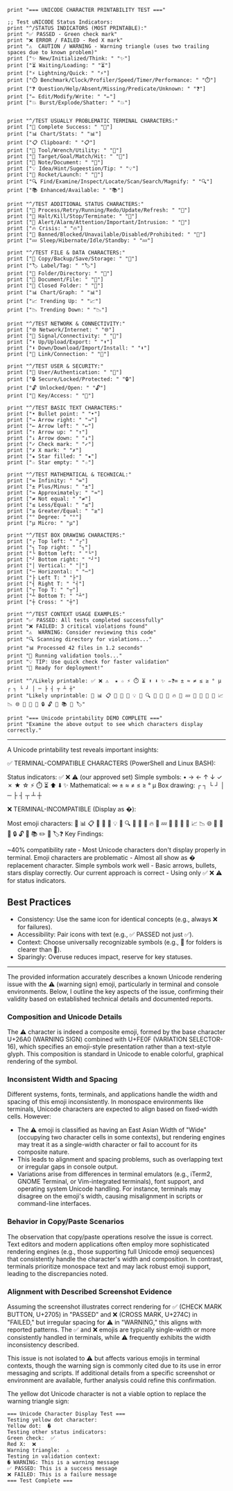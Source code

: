 ```
print "=== UNICODE CHARACTER PRINTABILITY TEST ==="

;; Test uNICODE Status Indicators:
print "^/STATUS INDICATORS (MOST PRINTABLE):"
print "✅ PASSED - Green check mark"
print "❌ ERROR / FAILED - Red X mark"
print "⚠️  CAUTION / WARNING - Warning triangle (uses two trailing spaces due to known problem)"
print ["✨ New/Initialized/Think: " "✨"]
print ["⏳ Waiting/Loading: " "⏳"]
print ["⚡ Lightning/Quick: " "⚡"]
print ["⏱️ Benchmark/Clock/Profiler/Speed/Timer/Performance: " "⏱️"]
print ["❓ Question/Help/Absent/Missing/Predicate/Unknown: " "❓"]
print ["✏️ Edit/Modify/Write: " "✏️"]
print ["💥 Burst/Explode/Shatter: " "💥"]


print "^/TEST USUALLY PROBLEMATIC TERMINAL CHARACTERS:"
print ["🎉 Complete Success: " "🎉"]
print ["📊 Chart/Stats: " "📊"]
print ["📋 Clipboard: " "📋"]
print ["🔧 Tool/Wrench/Utility: " "🔧"]
print ["🎯 Target/Goal/Match/Hit: " "🎯"]
print ["📝 Note/Document: " "📝"]
print ["💡 Idea/Hint/Sugeestion/Tip: " "💡"]
print ["🚀 Rocket/Launch: " "🚀"]
print ["🔍 Find/Examine/Inspect/Locate/Scan/Search/Magnify: " "🔍"]
print ["📚 Enhanced/Available: " "📚"]

print "^/TEST ADDITIONAL STATUS CHARACTERS:"
print ["🔄 Process/Retry/Running/Redo/Update/Refresh: " "🔄"]
print ["🛑 Halt/Kill/Stop/Terminate: " "🛑"]
print ["🚨 Alert/Alarm/Attention/Important/Intrusion: " "🚨"]
print ["🔥 Crisis: " "🔥"]
print ["🚫 Banned/Blocked/Unavailable/Disabled/Prohibited: " "🚫"]
print ["💤 Sleep/Hibernate/Idle/Standby: " "💤"]
 
print "^/TEST FILE & DATA CHARACTERS:"
print ["💾 Copy/Backup/Save/Storage: " "💾"]
print ["🏷️ Label/Tag: " "🏷️"]
print ["📂 Folder/Directory: " "📂"]
print ["📄 Document/File: " "📄"]
print ["📁 Closed Folder: " "📁"]
print ["📊 Chart/Graph: " "📊"]
print ["📈 Trending Up: " "📈"]
print ["📉 Trending Down: " "📉"]

print "^/TEST NETWORK & CONNECTIVITY:"
print ["🌐 Network/Internet: " "🌐"]
print ["📶 Signal/Connectivity: " "📶"]
print ["⬆️ Up/Upload/Export: " "⬆️"]
print ["⬇️ Down/Download/Import/Install: " "⬇️"]
print ["🔗 Link/Connection: " "🔗"]

print "^/TEST USER & SECURITY:"
print ["👤 User/Authentication: " "👤"]
print ["🔒 Secure/Locked/Protected: " "🔒"]
print ["🔓 Unlocked/Open: " "🔓"]
print ["🔑 Key/Access: " "🔑"]

print "^/TEST BASIC TEXT CHARACTERS:"
print ["• Bullet point: " "•"]
print ["→ Arrow right: " "→"]
print ["← Arrow left: " "←"]
print ["↑ Arrow up: " "↑"]
print ["↓ Arrow down: " "↓"]
print ["✓ Check mark: " "✓"]
print ["✗ X mark: " "✗"]
print ["★ Star filled: " "★"]
print ["☆ Star empty: " "☆"]

print "^/TEST MATHEMATICAL & TECHNICAL:"
print ["∞ Infinity: " "∞"]
print ["± Plus/Minus: " "±"]
print ["≈ Approximately: " "≈"]
print ["≠ Not equal: " "≠"]
print ["≤ Less/Equal: " "≤"]
print ["≥ Greater/Equal: " "≥"]
print ["° Degree: " "°"]
print ["µ Micro: " "µ"]

print "^/TEST BOX DRAWING CHARACTERS:"
print ["┌ Top left: " "┌"]
print ["┐ Top right: " "┐"]
print ["└ Bottom left: " "└"]
print ["┘ Bottom right: " "┘"]
print ["│ Vertical: " "│"]
print ["─ Horizontal: " "─"]
print ["├ Left T: " "├"]
print ["┤ Right T: " "┤"]
print ["┬ Top T: " "┬"]
print ["┴ Bottom T: " "┴"]
print ["┼ Cross: " "┼"]

print "^/TEST CONTEXT USAGE EXAMPLES:"
print "✅ PASSED: All tests completed successfully"
print "❌ FAILED: 3 critical violations found"
print "⚠️  WARNING: Consider reviewing this code"
print "🔍 Scanning directory for violations..."
print "📊 Processed 42 files in 1.2 seconds"
print "🔧 Running validation tools..."
print "💡 TIP: Use quick check for faster validation"
print "🚀 Ready for deployment!"

print "^/Likely printable: ✅ ❌ ⚠️  ★ ☆ ⚡ ⏱️ ⏳ ⬆️ ⬇️ ✨ ✏️❓∞ ± ≈ ≠ ≤ ≥ ° µ  ┌ ┐ └ ┘ │ ─ ├ ┤ ┬ ┴ ┼"
print "Likely unprintable: 🎉 📊 📋 🔧 🎯 📝 💡 🚀 🔍 🔄 🛑 🚨 🔥 🚫 💤 💾 📂 📄 📁 📈 📉 🌐 📶 🔗 👤 🔒 🔓 🔑 📚 📏 🏷️"

print "=== Unicode printability DEMO COMPLETE ==="
print "Examine the above output to see which characters display correctly."
```

---

A Unicode printability test reveals important insights:

✅ TERMINAL-COMPATIBLE CHARACTERS (PowerShell and Linux BASH):

Status indicators: ✅ ❌ ⚠️ (our approved set)
Simple symbols: • → ← ↑ ↓ ✓ ✗ ★ ☆ ⚡ ⏱️ ⏳ ⬆️ ⬇️ ✨
Mathematical: ∞ ± ≈ ≠ ≤ ≥ ° µ
Box drawing: ┌ ┐ └ ┘ │ ─ ├ ┤ ┬ ┴ ┼


❌ TERMINAL-INCOMPATIBLE (Display as �):

Most emoji characters: 🎉 📊 📋 🔧 🎯 📝 💡 🚀 🔍 🔄 🛑 🚨 🔥 🚫 💤 💾 📂 📄 📁 📈 📉 🌐 📶 🔗 👤 🔒 🔓 🔑 📚 ✏️ 📏 🏷️❓
Key Findings:

~40% compatibility rate - Most Unicode characters don't display properly in terminal.
Emoji characters are problematic - Almost all show as � replacement character.
Simple symbols work well - Basic arrows, bullets, stars display correctly.
Our current approach is correct - Using only ✅ ❌ ⚠️ for status indicators.

## Best Practices
- Consistency: Use the same icon for identical concepts (e.g., always ❌ for failures).
- Accessibility: Pair icons with text (e.g., ✅ PASSED not just ✅).
- Context: Choose universally recognizable symbols (e.g., 📂 for folders is clearer than 📁).
- Sparingly: Overuse reduces impact, reserve for key statuses.

---
The provided information accurately describes a known Unicode rendering issue with the ⚠️ (warning sign) emoji, particularly in terminal and console environments. Below, I outline the key aspects of the issue, confirming their validity based on established technical details and documented reports.

### Composition and Unicode Details
The ⚠️ character is indeed a composite emoji, formed by the base character U+26A0 (WARNING SIGN) combined with U+FE0F (VARIATION SELECTOR-16), which specifies an emoji-style presentation rather than a text-style glyph. This composition is standard in Unicode to enable colorful, graphical rendering of the symbol.

### Inconsistent Width and Spacing
Different systems, fonts, terminals, and applications handle the width and spacing of this emoji inconsistently. In monospace environments like terminals, Unicode characters are expected to align based on fixed-width cells. However:
- The ⚠️ emoji is classified as having an East Asian Width of "Wide" (occupying two character cells in some contexts), but rendering engines may treat it as a single-width character or fail to account for its composite nature.
- This leads to alignment and spacing problems, such as overlapping text or irregular gaps in console output.
- Variations arise from differences in terminal emulators (e.g., iTerm2, GNOME Terminal, or Vim-integrated terminals), font support, and operating system Unicode handling. For instance, terminals may disagree on the emoji's width, causing misalignment in scripts or command-line interfaces.

### Behavior in Copy/Paste Scenarios
The observation that copy/paste operations resolve the issue is correct. Text editors and modern applications often employ more sophisticated rendering engines (e.g., those supporting full Unicode emoji sequences) that consistently handle the character's width and composition. In contrast, terminals prioritize monospace text and may lack robust emoji support, leading to the discrepancies noted.

### Alignment with Described Screenshot Evidence
Assuming the screenshot illustrates correct rendering for ✅ (CHECK MARK BUTTON, U+2705) in "PASSED" and ❌ (CROSS MARK, U+274C) in "FAILED," but irregular spacing for ⚠️ in "WARNING," this aligns with reported patterns. The ✅ and ❌ emojis are typically single-width or more consistently handled in terminals, while ⚠️ frequently exhibits the width inconsistency described.

This issue is not isolated to ⚠️ but affects various emojis in terminal contexts, though the warning sign is commonly cited due to its use in error messaging and scripts. If additional details from a specific screenshot or environment are available, further analysis could refine this confirmation.

The yellow dot Unicode character is not a viable option to replace the warning triangle sign:
```
=== Unicode Character Display Test ===
Testing yellow dot character:
Yellow dot:  �
Testing other status indicators:
Green check:  ✅
Red X:  ❌
Warning triangle:  ⚠️
Testing in validation context:
� WARNING: This is a warning message
✅ PASSED: This is a success message
❌ FAILED: This is a failure message
=== Test Complete ===
```
